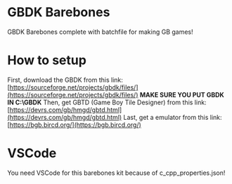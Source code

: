 # GBDK Barebones
GBDK Barebones complete with batchfile for making GB games!

# How to setup
First, download the GBDK from this link: [https://sourceforge.net/projects/gbdk/files/](https://sourceforge.net/projects/gbdk/files/)
**MAKE SURE YOU PUT GBDK IN C:\GBDK**
Then, get GBTD (Game Boy Tile Designer) from this link: [https://devrs.com/gb/hmgd/gbtd.html](https://devrs.com/gb/hmgd/gbtd.html)
Last, get a emulator from this link: [https://bgb.bircd.org/](https://bgb.bircd.org/)

# VSCode
You need VSCode for this barebones kit because of c_cpp_properties.json!
